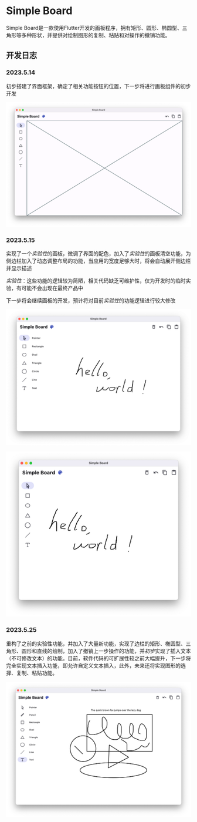# Simple Board

Simple Board是一款使用Flutter开发的画板程序，拥有矩形、圆形、椭圆型、三角形等多种形状，并提供对绘制图形的复制、粘贴和对操作的撤销功能。

## 开发日志

### 2023.5.14

初步搭建了界面框架，确定了相关功能按钮的位置，下一步将进行画板组件的初步开发

![Simple Board 2023.5.14](doc/1.png)

### 2023.5.15

实现了一个*实验性*的画板，微调了界面的配色，加入了*实验性*的画板清空功能，为侧边栏加入了动态调整布局的功能，当应用的宽度足够大时，将会自动展开侧边栏并显示描述

*实验性*：这些功能的逻辑较为简陋，相关代码缺乏可维护性，仅为开发时的临时实验，有可能不会出现在最终产品中

下一步将会继续画板的开发，预计将对目前*实验性*的功能逻辑进行较大修改

![Simple Board 2023.5.15](doc/3.png)

![Simple Board 2023.5.15](doc/2.png)

### 2023.5.25

重构了之前的实验性功能，并加入了大量新功能，实现了边栏的矩形、椭圆型、三角形、圆形和直线的绘制，加入了撤销上一步操作的功能，并*初步*实现了插入文本（不可修改文本）的功能。目前，软件代码的可扩展性较之前大幅提升，下一步将完全实现文本插入功能，即允许自定义文本插入，此外，未来还将实现图形的选择、复制、粘贴功能。

![Simple Board 2023.5.25](doc/4.png)
